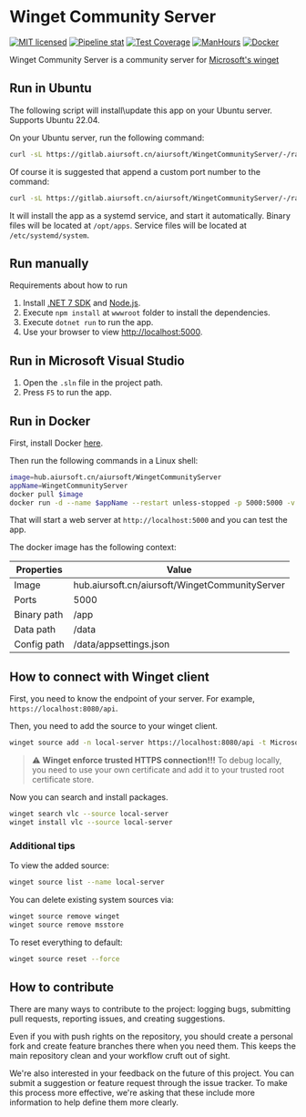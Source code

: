 # Winget Community Server

[![MIT licensed](https://img.shields.io/badge/license-MIT-blue.svg)](https://gitlab.aiursoft.cn/aiursoft/WingetCommunityServer/-/blob/master/LICENSE)
[![Pipeline stat](https://gitlab.aiursoft.cn/aiursoft/WingetCommunityServer/badges/master/pipeline.svg)](https://gitlab.aiursoft.cn/aiursoft/WingetCommunityServer/-/pipelines)
[![Test Coverage](https://gitlab.aiursoft.cn/aiursoft/WingetCommunityServer/badges/master/coverage.svg)](https://gitlab.aiursoft.cn/aiursoft/WingetCommunityServer/-/pipelines)
[![ManHours](https://manhours.aiursoft.cn/r/gitlab.aiursoft.cn/aiursoft/WingetCommunityServer.svg)](https://gitlab.aiursoft.cn/aiursoft/WingetCommunityServer/-/commits/master?ref_type=heads)
[![Docker](https://img.shields.io/badge/docker-latest-blue?logo=docker)](https://hub.aiursoft.cn/#!/taglist/aiursoft/WingetCommunityServer)

Winget Community Server is a community server for [Microsoft's winget](https://learn.microsoft.com/en-us/windows/package-manager/winget/)

## Run in Ubuntu

The following script will install\update this app on your Ubuntu server. Supports Ubuntu 22.04.

On your Ubuntu server, run the following command:

```bash
curl -sL https://gitlab.aiursoft.cn/aiursoft/WingetCommunityServer/-/raw/master/install.sh | sudo bash
```

Of course it is suggested that append a custom port number to the command:

```bash
curl -sL https://gitlab.aiursoft.cn/aiursoft/WingetCommunityServer/-/raw/master/install.sh | sudo bash -s 8080
```

It will install the app as a systemd service, and start it automatically. Binary files will be located at `/opt/apps`. Service files will be located at `/etc/systemd/system`.

## Run manually

Requirements about how to run

1. Install [.NET 7 SDK](http://dot.net/) and [Node.js](https://nodejs.org/).
2. Execute `npm install` at `wwwroot` folder to install the dependencies.
3. Execute `dotnet run` to run the app.
4. Use your browser to view [http://localhost:5000](http://localhost:5000).

## Run in Microsoft Visual Studio

1. Open the `.sln` file in the project path.
2. Press `F5` to run the app.

## Run in Docker

First, install Docker [here](https://docs.docker.com/get-docker/).

Then run the following commands in a Linux shell:

```bash
image=hub.aiursoft.cn/aiursoft/WingetCommunityServer
appName=WingetCommunityServer
docker pull $image
docker run -d --name $appName --restart unless-stopped -p 5000:5000 -v /var/www/$appName:/data $image
```

That will start a web server at `http://localhost:5000` and you can test the app.

The docker image has the following context:

| Properties  | Value                           |
|-------------|---------------------------------|
| Image       | hub.aiursoft.cn/aiursoft/WingetCommunityServer|
| Ports       | 5000                            |
| Binary path | /app                            |
| Data path   | /data                           |
| Config path | /data/appsettings.json          |

## How to connect with Winget client

First, you need to know the endpoint of your server. For example, `https://localhost:8080/api`.

Then, you need to add the source to your winget client.

```bash
winget source add -n local-server https://localhost:8080/api -t Microsoft.Rest
```

> :warning: **Winget enforce trusted HTTPS connection!!!**
> To debug locally, you need to use your own certificate and add it to your trusted root certificate store.

Now you can search and install packages.

```bash
winget search vlc --source local-server
winget install vlc --source local-server
```

### Additional tips

To view the added source:

```bash
winget source list --name local-server
```

You can delete existing system sources via:

```bash
winget source remove winget
winget source remove msstore
```

To reset everything to default:

```bash
winget source reset --force
```

## How to contribute

There are many ways to contribute to the project: logging bugs, submitting pull requests, reporting issues, and creating suggestions.

Even if you with push rights on the repository, you should create a personal fork and create feature branches there when you need them. This keeps the main repository clean and your workflow cruft out of sight.

We're also interested in your feedback on the future of this project. You can submit a suggestion or feature request through the issue tracker. To make this process more effective, we're asking that these include more information to help define them more clearly.